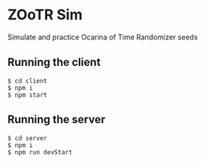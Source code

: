 # ZOoTR Sim

Simulate and practice Ocarina of Time Randomizer seeds

## Running the client

```
$ cd client
$ npm i
$ npm start
```

## Running the server

```
$ cd server
$ npm i
$ npm run devStart
```
